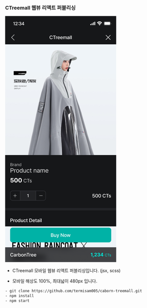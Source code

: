 ### CTreemall 웹뷰 리액트 퍼블리싱

![이미지](ctreemall_cover.png)

+ CTreemall 모바일 웹뷰 리액트 퍼블리싱입니다. (jsx, scss)  

+ 모바일 해상도 100%, 최대넓이 480px 입니다.

```
- git clone https://github.com/termisam005/caborn-treemall.git
- npm install
- npm start
```

